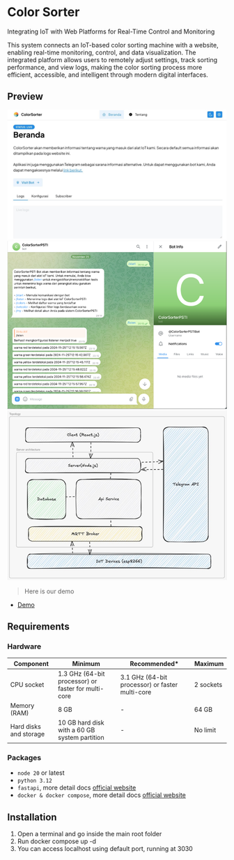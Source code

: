# Color Sorter

Integrating IoT with Web Platforms for Real-Time Control and Monitoring

This system connects an IoT-based color sorting machine with a website, enabling real-time monitoring, control, and data visualization. The integrated platform allows users to remotely adjust settings, track sorting performance, and view logs, making the color sorting process more efficient, accessible, and intelligent through modern digital interfaces.

## Preview

![Website](media/image.png)
![Telegram](media/bot.png)
![Architecture](media/architecture.png)

> Here is our demo

- [Demo](https://youtu.be/VgCMW_pBqNY?si=l5xYQJAujq_vUfF5)

## Requirements

### Hardware

| Component              | Minimum                                             | Recommended\*                                   | Maximum   |
| ---------------------- | --------------------------------------------------- | ----------------------------------------------- | --------- |
| CPU socket             | 1.3 GHz (64-bit processor) or faster for multi-core | 3.1 GHz (64-bit processor) or faster multi-core | 2 sockets |
| Memory (RAM)           | 8 GB                                                | -                                               | 64 GB     |
| Hard disks and storage | 10 GB hard disk with a 60 GB system partition       | -                                               | No limit  |

### Packages

- `node 20` or latest
- `python 3.12`
- `fastapi`, more detail docs [official website](https://fastapi.tiangolo.com/)
- `docker & docker compose`, more detail docs [official website](https://www.docker.com/)

## Installation

1. Open a terminal and go inside the main root folder
2. Run docker compose up -d
3. You can access localhost using default port, running at 3030
